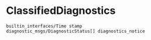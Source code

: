 # ClassifiedDiagnostics

<div class="highlight"><pre><code>builtin_interfaces/Time stamp
diagnostic_msgs/DiagnosticStatus[] diagnostics_notice
</code></pre></div>
